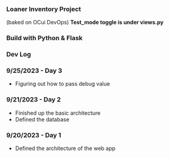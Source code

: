 ### Loaner Inventory Project
(baked on OCui DevOps) 
**Test_mode toggle is under views.py**

### Build with Python & Flask

### Dev Log

### 9/25/2023 - Day 3
- Figuring out how to pass debug value 

### 9/21/2023 - Day 2
- Finished up the basic architecture
- Defined the database

### 9/20/2023 - Day 1
- Defined the architecture of the web app

